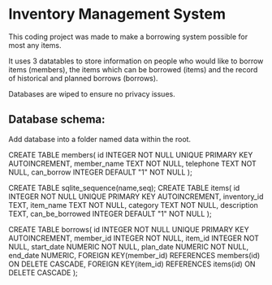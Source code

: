 # Inventory Management System

This coding project was made to make a borrowing system possible for most any items.

It uses 3 datatables to store information on people who would like to borrow items (members), the items which can be borrowed (items) and the record of historical and planned borrows (borrows).

Databases are wiped to ensure no privacy issues.

## Database schema:

Add database into a folder named data within the root.

CREATE TABLE members(
id INTEGER NOT NULL UNIQUE PRIMARY KEY AUTOINCREMENT,
member_name TEXT NOT NULL,
telephone TEXT NOT NULL,
can_borrow INTEGER DEFAULT "1" NOT NULL
);

CREATE TABLE sqlite_sequence(name,seq);
CREATE TABLE items(
id INTEGER NOT NULL UNIQUE PRIMARY KEY AUTOINCREMENT,
inventory_id TEXT,
item_name TEXT NOT NULL,
category TEXT NOT NULL,
description TEXT,
can_be_borrowed INTEGER DEFAULT "1" NOT NULL
);

CREATE TABLE borrows(
id INTEGER NOT NULL UNIQUE PRIMARY KEY AUTOINCREMENT,
member_id INTEGER NOT NULL,
item_id INTEGER NOT NULL,
start_date NUMERIC NOT NULL,
plan_date NUMERIC NOT NULL,
end_date NUMERIC,
FOREIGN KEY(member_id) REFERENCES members(id) ON DELETE CASCADE,
FOREIGN KEY(item_id) REFERENCES items(id) ON DELETE CASCADE
);
